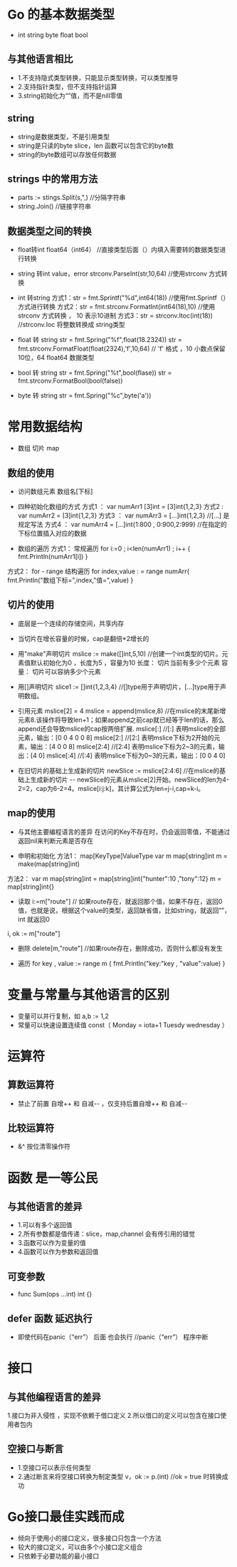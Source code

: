 # Go 的基本数据类型
- int string byte float bool
## 与其他语言相比
- 1.不支持隐式类型转换，只能显示类型转换，可以类型推导
- 2.支持指针类型，但不支持指针运算
- 3.string初始化为“”值，而不是nill零值
## string
- string是数据类型，不是引用类型
- string是只读的byte slice，len 函数可以包含它的byte数
- string的byte数组可以存放任何数据
## strings 中的常用方法
- parts := stings.Split(s,",) //分隔字符串
- string.Join() //链接字符串
## 数据类型之间的转换
- float转int
float64（int64）                           //直接类型后面（）内填入需要转的数据类型进行转换

- string 转int 
value，error strconv.ParseInt(str,10,64)  //使用strconv 方式转换

- int 转string 
方式1：str = fmt.Sprintf("%d",int64(18))  //使用fmt.Sprintf（）方式进行转换
方式2：str = fmt.strconv.FormatInt(int64(18),10)    //使用strconv 方式转换 ， 10 表示10进制
方式3：str = strconv.Itoc(int(18))        //strconv.Ioc 将整数转换成 string类型

- float 转 string
str = fmt.Spring("%f",float(18.2324))
str = fmt.strconv.FormatFloat(float(2324),'f',10,64) // 'f' 格式 ，10 小数点保留10位，64 float64 数据类型

- bool 转 string
str = fmt.Spring("%t",bool(flase))
str = fmt.strconv.FormatBool(bool(false))

- byte 转 string
str = fmt.Spring("%c",byte('a'))

# 常用数据结构
- 数组 切片 map 

## 数组的使用

- 访问数组元素
数组名[下标] 

- 四种初始化数组的方式
方式1 ： var numArr1 [3]int = [3]int{1,2,3}
方式2 :  var numArr2 = [3]int{1,2,3}
方式3 ： var numArr3 = [...]int{1,2,3}   //[...] 是规定写法
方式4 ： var numArr4 = [...]int{1:800 , 0:900,2:999} //在指定的下标位置插入对应的数据

- 数组的遍历
方式1： 常规遍历
for i:=0 ; i<len(numArr1) ; i++ {
    fmt.Println(numArr1[i])
}

方式2： for - range 结构遍历
for index,value : = range numArr{
    fmt.Println("数组下标=",index,"值=",value)
}

## 切片的使用
- 底层是一个连续的存储空间，共享内存
- 当切片在增长容量的时候，cap是翻倍*2增长的

- 用"make"声明切片
mslice := make([]int,5,10) //创建一个int类型的切片。元素值默认初始化为0 ，长度为5 ，容量为10
长度： 切片当前有多少个元素
容量： 切片可以容纳多少个元素

- 用[]声明切片
slice1 := []int{1,2,3,4}  //[]type用于声明切片，[…]type用于声明数组。

- 引用元素
mslice[2] = 4 
mslice = append(mslice,8) //在mslice的末尾新增元素8.该操作将导致len+1；如果append之前cap就已经等于len的话，那么append还会导致mslice的cap按两倍扩展.
mslice[:]		//[:] 表明mslice的全部元素，输出：[0 0 4 0 0 8]
mslice[2:]		//[2:] 表明mslice下标为2开始的元素，输出：[4 0 0 8]
mslice[2:4]		//[2:4] 表明mslice下标为2~3的元素，输出：[4 0]
mslice[:4]		//[:4] 表明mslice下标为0~3的元素，输出：[0 0 4 0]

- 在旧切片的基础上生成新的切片
newSlice := mslice[2:4:6] //在mslice的基础上生成新的切片 -- newSlice的元素从mslice[2]开始。newSlice的len为4-2=2，cap为6-2=4。mslice[i:j:k]，其计算公式为len=j-i,cap=k-i。



## map的使用
- 与其他主要编程语言的差异
在访问的Key不存在时，仍会返回零值，不能通过返回nil来判断元素是否存在


- 申明和初始化
方法1：
map[KeyType]ValueType
var m map[string]int
m = make(map[string]int)

方法2：
var m map[string]int = map[string]int{"hunter":10 ,"tony":12}
m = map[string]int{}

- 读取
i:=m["route"] // 如果route存在，就返回那个值，如果不存在，返回0值，也就是说，根据这个value的类型，返回缺省值，比如string，就返回“”，int 就返回0

i, ok := m["route"] 

- 删除
delete[m,"route"] //如果route存在，删除成功，否则什么都没有发生

- 遍历
for key , value := range m {
    fmt.Println("key:"key , "value":value)
}

# 变量与常量与其他语言的区别
- 变量可以并行复制，如 a,b := 1,2
- 常量可以快速设置连续值 const（
    Monday = iota+1
    Tuesdy 
    wednesday
）


# 运算符
## 算数运算符
- 禁止了前置 自增++ 和 自减-- ，仅支持后置自增++ 和 自减-- 

## 比较运算符
- &^  按位清零操作符

# 函数 是一等公民
## 与其他语言的差异
- 1.可以有多个返回值
- 2.所有参数都是值传递：slice，map,channel 会有传引用的错觉
- 3.函数可以作为变量的值
- 4.函数可以作为参数和返回值

## 可变参数
- func Sum(ops ...int) int {}

## defer 函数 延迟执行
- 即使代码在panic（“err”） 后面 也会执行 //panic（“err”） 程序中断

 # 接口
 ## 与其他编程语言的差异
 1.接口为非入侵性 ，实现不依赖于借口定义
 2.所以借口的定义可以包含在接口使用者包内

 ## 空接口与断言
 - 1.空接口可以表示任何类型
 - 2.通过断言来将空接口转换为制定类型
 v，ok := p.(int) //ok = true 时转换成功

 # Go接口最佳实践而成
 - 倾向于使用小的接口定义，很多接口只包含一个方法
 - 较大的接口定义，可以由多个小接口定义组合
 - 只依赖于必要功能的最小接口
